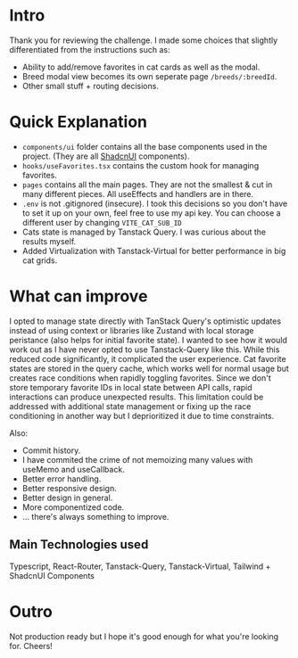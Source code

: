 # Intro

Thank you for reviewing the challenge. I made some choices that slightly differentiated from the instructions such as:

- Ability to add/remove favorites in cat cards as well as the modal.
- Breed modal view becomes its own seperate page `/breeds/:breedId`.
- Other small stuff + routing decisions.

# Quick Explanation

- `components/ui` folder contains all the base components used in the project. (They are all [ShadcnUI](https://ui.shadcn.com/) components).
- `hooks/useFavorites.tsx` contains the custom hook for managing favorites.
- `pages` contains all the main pages. They are not the smallest & cut in many different pieces. All useEffects and handlers are in there.
- `.env` is not .gitignored (insecure). I took this decisions so you don't have to set it up on your own, feel free to use my api key. You can choose a different user by changing `VITE_CAT_SUB_ID`
- Cats state is managed by Tanstack Query. I was curious about the results myself.
- Added Virtualization with Tanstack-Virtual for better performance in big cat grids.

# What can improve

I opted to manage state directly with TanStack Query's optimistic updates instead of using context or libraries like Zustand with local storage peristance (also helps for initial favorite state). I wanted to see how it would work out as I have never opted to use Tanstack-Query like this. While this reduced code significantly, it complicated the user experience. Cat favorite states are stored in the query cache, which works well for normal usage but creates race conditions when rapidly toggling favorites. Since we don't store temporary favorite IDs in local state between API calls, rapid interactions can produce unexpected results. This limitation could be addressed with additional state management or fixing up the race conditioning in another way but I deprioritized it due to time constraints.

Also:

- Commit history.
- I have commited the crime of not memoizing many values with useMemo and useCallback.
- Better error handling.
- Better responsive design.
- Better design in general.
- More componentized code.
- ... there's always something to improve.

## Main Technologies used

Typescript, React-Router, Tanstack-Query, Tanstack-Virtual, Tailwind + ShadcnUI Components

# Outro

Not production ready but I hope it's good enough for what you're looking for. Cheers!
